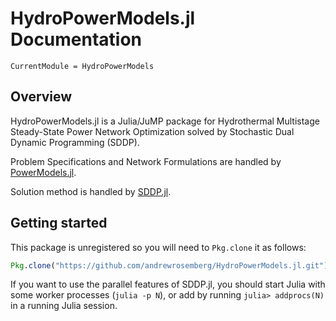 # HydroPowerModels.jl Documentation

```
CurrentModule = HydroPowerModels
```

## Overview
HydroPowerModels.jl is a Julia/JuMP package for Hydrothermal Multistage Steady-State Power Network Optimization solved by Stochastic Dual Dynamic Programming (SDDP). 

Problem Specifications and Network Formulations are handled by [PowerModels.jl](https://github.com/lanl-ansi/PowerModels.jl). 

Solution method is handled by [SDDP.jl](https://github.com/odow/SDDP.jl).

## Getting started

This package is unregistered so you will need to `Pkg.clone` it as follows:

```julia
Pkg.clone("https://github.com/andrewrosemberg/HydroPowerModels.jl.git")
```

If you want to use the parallel features of SDDP.jl, you should start Julia with
some worker processes (`julia -p N`), or add by running `julia> addprocs(N)` in
a running Julia session.
